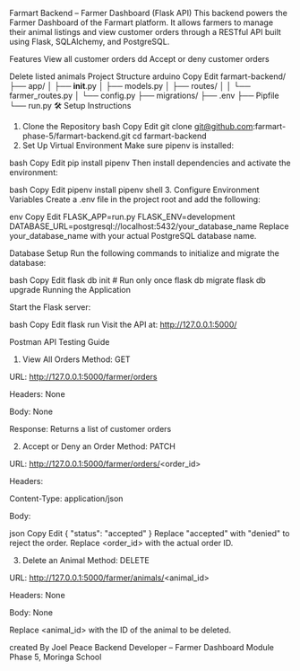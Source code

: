 Farmart Backend – Farmer Dashboard (Flask API)
This backend powers the Farmer Dashboard of the Farmart platform. It allows farmers to manage their animal listings and view customer orders through a RESTful API built using Flask, SQLAlchemy, and PostgreSQL.

Features
View all customer orders
dd
Accept or deny customer orders

Delete listed animals
Project Structure
arduino
Copy
Edit
farmart-backend/
├── app/
│   ├── __init__.py
│   ├── models.py
│   ├── routes/
│   │   └── farmer_routes.py
│   └── config.py
├── migrations/
├── .env
├── Pipfile
└── run.py
🛠 Setup Instructions
1. Clone the Repository
bash
Copy
Edit
git clone git@github.com:farmart-phase-5/farmart-backend.git
cd farmart-backend
2. Set Up Virtual Environment
Make sure pipenv is installed:

bash
Copy
Edit
pip install pipenv
Then install dependencies and activate the environment:

bash
Copy
Edit
pipenv install
pipenv shell
3. Configure Environment Variables
Create a .env file in the project root and add the following:

env
Copy
Edit
FLASK_APP=run.py
FLASK_ENV=development
DATABASE_URL=postgresql://localhost:5432/your_database_name
Replace your_database_name with your actual PostgreSQL database name.

Database Setup
Run the following commands to initialize and migrate the database:

bash
Copy
Edit
flask db init       # Run only once
flask db migrate
flask db upgrade
 Running the Application

Start the Flask server:

bash
Copy
Edit
flask run
Visit the API at: http://127.0.0.1:5000/

 Postman API Testing Guide
1. View All Orders
Method: GET

URL: http://127.0.0.1:5000/farmer/orders

Headers: None

Body: None

Response: Returns a list of customer orders

2. Accept or Deny an Order
Method: PATCH

URL: http://127.0.0.1:5000/farmer/orders/<order_id>

Headers:

Content-Type: application/json

Body:

json
Copy
Edit
{
  "status": "accepted"
}
Replace "accepted" with "denied" to reject the order. Replace <order_id> with the actual order ID.

3. Delete an Animal
Method: DELETE

URL: http://127.0.0.1:5000/farmer/animals/<animal_id>

Headers: None

Body: None

Replace <animal_id> with the ID of the animal to be deleted.


created  By
Joel Peace
Backend Developer – Farmer Dashboard Module
Phase 5, Moringa School

